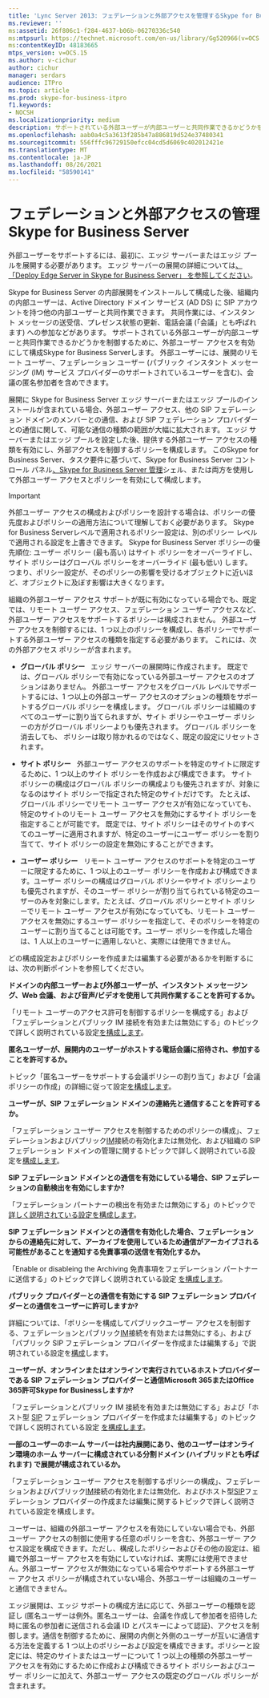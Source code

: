 ```yaml
---
title: 'Lync Server 2013: フェデレーションと外部アクセスを管理するSkype for Business Server'
ms.reviewer: ''
ms:assetid: 26f806c1-f284-4637-b06b-06270336c540
ms:mtpsurl: https://technet.microsoft.com/en-us/library/Gg520966(v=OCS.15)
ms:contentKeyID: 48183665
mtps_version: v=OCS.15
ms.author: v-cichur
author: cichur
manager: serdars
audience: ITPro
ms.topic: article
ms.prod: skype-for-business-itpro
f1.keywords:
- NOCSH
ms.localizationpriority: medium
description: サポートされている外部ユーザーが内部ユーザーと共同作業できるかどうかを制御するために、外部ユーザー アクセスを有効にして構成Skype for Business Serverします。
ms.openlocfilehash: aab0a4c5a3613f285b47a886819d524e37480341
ms.sourcegitcommit: 556fffc96729150efcc04cd5d6069c402012421e
ms.translationtype: MT
ms.contentlocale: ja-JP
ms.lasthandoff: 08/26/2021
ms.locfileid: "58590141"
---
```

# <a name="managing-federation-and-external-access-to-skype-for-business-server"></a>フェデレーションと外部アクセスの管理Skype for Business Server

外部ユーザーをサポートするには、最初に、エッジ サーバーまたはエッジ プールを展開する必要があります。 エッジ サーバーの展開の詳細については[、「Deploy Edge Server in Skype for Business Server」 を参照してください](../../deploy/deploy-edge-server/deploy-edge-server.md)。

Skype for Business Server の内部展開をインストールして構成した後、組織内の内部ユーザーは、Active Directory ドメイン サービス (AD DS) に SIP アカウントを持つ他の内部ユーザーと共同作業できます。 共同作業には、インスタント メッセージの送受信、プレゼンス状態の更新、電話会議 (「会議」とも呼ばれます) への参加などがあります。 サポートされている外部ユーザーが内部ユーザーと共同作業できるかどうかを制御するために、外部ユーザー アクセスを有効にして構成Skype for Business Serverします。 外部ユーザーには、展開のリモート ユーザー、フェデレーション ユーザー (パブリック インスタント メッセージング (IM) サービス プロバイダーのサポートされているユーザーを含む)、会議の匿名参加者を含めできます。

展開に Skype for Business Server エッジ サーバーまたはエッジ プールのインストールが含まれている場合、外部ユーザー アクセス、他の SIP フェデレーション ドメインのメンバーとの通信、および SIP フェデレーション プロバイダーとの通信に関して、可能な通信の種類の範囲が大幅に拡大されます。 エッジ サーバーまたはエッジ プールを設定した後、提供する外部ユーザー アクセスの種類を有効にし、外部アクセスを制御するポリシーを構成します。 このSkype for Business Server、タスク要件に基づいて、Skype for Business Server コントロール パネル[、Skype for Business Server 管理](../management-shell.md)シェル、または両方を使用して外部ユーザー アクセスとポリシーを有効にして構成します。 



> [!IMPORTANT]  
> 外部ユーザー アクセスの構成およびポリシーを設計する場合は、ポリシーの優先度およびポリシーの適用方法について理解しておく必要があります。 Skype for Business Serverレベルで適用されるポリシー設定は、別のポリシー レベルで適用される設定を上書きできます。 Skype for Business Server ポリシーの優先順位: ユーザー ポリシー (最も高い) はサイト ポリシーをオーバーライドし、サイト ポリシーはグローバル ポリシーをオーバーライド (最も低い) します。 つまり、ポリシー設定が、そのポリシーの影響を受けるオブジェクトに近いほど、オブジェクトに及ぼす影響は大きくなります。


組織の外部ユーザー アクセス サポートが既に有効になっている場合でも、既定では、リモート ユーザー アクセス、フェデレーション ユーザー アクセスなど、外部ユーザー アクセスをサポートするポリシーは構成されません。 外部ユーザー アクセスを制御するには、1 つ以上のポリシーを構成し、各ポリシーでサポートする外部ユーザー アクセスの種類を指定する必要があります。 これには、次の外部アクセス ポリシーが含まれます。

  - **グローバル ポリシー**   エッジ サーバーの展開時に作成されます。 既定では、グローバル ポリシーで有効になっている外部ユーザー アクセスのオプションはありません。 外部ユーザー アクセスをグローバル レベルでサポートするには、1 つ以上の外部ユーザー アクセスのオプションの種類をサポートするグローバル ポリシーを構成します。 グローバル ポリシーは組織のすべてのユーザーに割り当てられますが、サイト ポリシーやユーザー ポリシーの方がグローバル ポリシーよりも優先されます。 グローバル ポリシーを消去しても、 ポリシーは取り除かれるのではなく、既定の設定にリセットされます。

  - **サイト ポリシー**   外部ユーザー アクセスのサポートを特定のサイトに限定するために、1 つ以上のサイト ポリシーを作成および構成できます。 サイト ポリシーの構成はグローバル ポリシーの構成よりも優先されますが、対象になるのはサイト ポリシーで指定された特定のサイトだけです。 たとえば、グローバル ポリシーでリモート ユーザー アクセスが有効になっていても、特定のサイトのリモート ユーザー アクセスを無効にするサイト ポリシーを指定することが可能です。 既定では、サイト ポリシーはそのサイトのすべてのユーザーに適用されますが、特定のユーザーにユーザー ポリシーを割り当てて、サイト ポリシーの設定を無効にすることができます。

  - **ユーザー ポリシー**   リモート ユーザー アクセスのサポートを特定のユーザーに限定するために、1 つ以上のユーザー ポリシーを作成および構成できます。ユーザー ポリシーの構成はグローバル ポリシーやサイト ポリシーよりも優先されますが、そのユーザー ポリシーが割り当てられている特定のユーザーのみを対象にします。たとえば、グローバル ポリシーとサイト ポリシーでリモート ユーザー アクセスが有効になっていても、リモート ユーザー アクセスを無効にするユーザー ポリシーを指定して、そのポリシーを特定のユーザーに割り当てることは可能です。ユーザー ポリシーを作成した場合は、1 人以上のユーザーに適用しないと、実際には使用できません。

どの構成設定およびポリシーを作成または編集する必要があるかを判断するには、次の判断ポイントを参照してください。

**ドメインの内部ユーザーおよび外部ユーザーが、インスタント メッセージング、Web 会議、および音声/ビデオを使用して共同作業することを許可するか。**

「リモート ユーザーのアクセス許可を制御[](external-access-policies/configure-policies-to-control-remote-user-access.md)するポリシーを構成する」および「フェデレーションとパブリック IM 接続を有効または無効にする」のトピックで詳しく説明されている設定[を構成します](access-edge/enable-or-disable-federation-and-public-im-connectivity.md)。

**匿名ユーザーが、展開内のユーザーがホストする電話会議に招待され、参加することを許可するか。**

トピック「匿名ユーザーをサポートする会議ポリシー[](access-edge/assign-conferencing-policies-to-support-anonymous-users.md)の割り当て」および「会議ポリシーの作成」の詳細に従って設定[を構成します](../conferencing/create-policies.md)。

**ユーザーが、SIP フェデレーション ドメインの連絡先と通信することを許可するか。**

「フェデレーション ユーザー アクセスを制御するための[](external-access-policies/configure-policies-to-control-federated-user-access.md)ポリシーの構成」、フェデレーションおよびパブリック[IM](access-edge/enable-or-disable-federation-and-public-im-connectivity.md)接続の有効化または無効化、および組織の SIP フェデレーション ドメインの管理に関するトピックで詳しく説明されている設定を[構成します](sip-domains/manage-sip-federated-domains-for-your-organization.md)。


**SIP フェデレーション ドメインとの通信を有効にしている場合、SIP フェデレーションの自動検出を有効にしますか?**

「フェデレーション パートナーの検出を有効または無効にする」のトピックで [詳しく説明されている設定を構成します](access-edge/enable-or-disable-discovery-of-federation-partners.md)。

**SIP フェデレーション ドメインとの通信を有効化した場合、フェデレーションからの連絡先に対して、アーカイブを使用しているため通信がアーカイブされる可能性があることを通知する免責事項の送信を有効化するか。**

「Enable or disableing the Archiving 免責事項をフェデレーション パートナーに送信する」のトピックで詳しく説明されている設定 [を構成します](access-edge/enable-or-disable-sending-an-archiving-disclaimer-to-federated-partners.md)。

**パブリック プロバイダーとの通信を有効にする SIP フェデレーション プロバイダーとの通信をユーザーに許可しますか?**

詳細については、「ポリシーを構成してパブリック[](external-access-policies/configure-policies-to-control-public-user-access.md)ユーザー アクセスを制御する、フェデレーションとパブリック[IM](access-edge/enable-or-disable-federation-and-public-im-connectivity.md)接続を有効または無効にする」、および「パブリック SIP フェデレーション プロバイダーを作成または編集する」で説明されている設定を[構成](sip-providers/manage-sip-federated-providers-for-your-organization.md#create-or-edit-public-sip-federated-providers-in-skype-for-business-server)します。


**ユーザーが、オンラインまたはオンラインで実行されているホストプロバイダーである SIP フェデレーション プロバイダーと通信Microsoft 365またはOffice 365許可Skype for Businessしますか?**

「フェデレーションとパブリック IM 接続を有効または無効にする」および「ホスト型 [SIP](access-edge/enable-or-disable-federation-and-public-im-connectivity.md) フェデレーション プロバイダーを作成または編集する」のトピックで詳しく説明されている設定 [を構成します](sip-providers/manage-sip-federated-providers-for-your-organization.md#create-or-edit-hosted-sip-federated-providers-in-skype-for-business-server)。

**一部のユーザーのホーム サーバーは社内展開にあり、他のユーザーはオンライン環境のホーム サーバーに構成されている分割ドメイン (ハイブリッドとも呼ばれます) で展開が構成されているか。**

「フェデレーション ユーザー アクセスを制御する[](external-access-policies/configure-policies-to-control-federated-user-access.md)ポリシーの構成」、フェデレーションおよびパブリック[IM](access-edge/enable-or-disable-federation-and-public-im-connectivity.md)接続の有効化または無効化、およびホスト型[SIP](sip-providers/manage-sip-federated-providers-for-your-organization.md#create-or-edit-hosted-sip-federated-providers-in-skype-for-business-server)フェデレーション プロバイダーの作成または編集に関するトピックで詳しく説明されている設定を構成します。


ユーザーは、組織の外部ユーザー アクセスを有効にしていない場合でも、外部ユーザー アクセスの制御に使用する任意のポリシーを含む、外部ユーザー アクセス設定を構成できます。ただし、構成したポリシーおよびその他の設定は、組織で外部ユーザー アクセスを有効にしていなければ、実際には使用できません。外部ユーザー アクセスが無効になっている場合やサポートする外部ユーザー アクセス ポリシーが構成されていない場合、外部ユーザーは組織のユーザーと通信できません。

エッジ展開は、エッジ サポートの構成方法に応じて、外部ユーザーの種類を認証し (匿名ユーザーは例外。匿名ユーザーは、会議を作成して参加者を招待した時に匿名の参加者に送信される会議 ID とパスキーによって認証)、アクセスを制御します。通信を制御するために、展開の内側と外側のユーザーが互いに通信する方法を定義する 1 つ以上のポリシーおよび設定を構成できます。ポリシーと設定には、特定のサイトまたはユーザーについて 1 つ以上の種類の外部ユーザー アクセスを有効にするために作成および構成できるサイト ポリシーおよびユーザー ポリシーに加えて、外部ユーザー アクセスの既定のグローバル ポリシーが含まれます。

